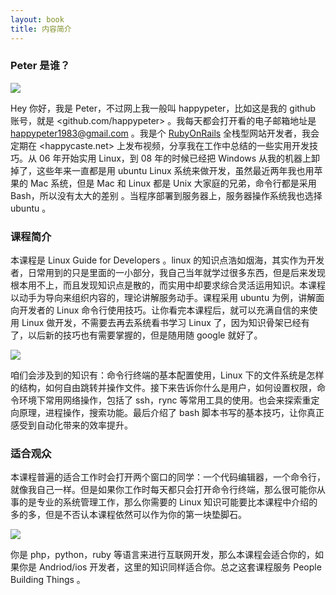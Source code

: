 ```yaml
---
layout: book
title: 内容简介
---
```


<!-- 3 min read -->

### Peter 是谁？

![](http://media.happycasts.net/pic/lgcb/peter_github.png)

Hey 你好，我是 Peter，不过网上我一般叫 happypeter，比如这是我的 github 账号，就是 <github.com/happypeter> 。我每天都会打开看的电子邮箱地址是 happypeter1983@gmail.com 。我是个 [RubyOnRails](http://rubyonrails.org/) 全栈型网站开发者，我会定期在 <happycaste.net> 上发布视频，分享我在工作中总结的一些实用开发技巧。从 06 年开始实用 Linux，到 08 年的时候已经把 Windows 从我的机器上卸掉了，这些年来一直都是用 ubuntu Linux 系统来做开发，虽然最近两年我也用苹果的 Mac 系统，但是 Mac 和 Linux 都是 Unix 大家庭的兄弟，命令行都是采用 Bash，所以没有太大的差别 。当程序部署到服务器上，服务器操作系统我也选择 ubuntu 。

### 课程简介

本课程是 Linux Guide for Developers 。linux 的知识点浩如烟海，其实作为开发者，日常用到的只是里面的一小部分，我自己当年就学过很多东西，但是后来发现根本用不上，而且发现知识点是散的，而实用中却要求综合灵活运用知识。本课程以动手为导向来组织内容的，理论讲解服务动手。课程采用 ubuntu 为例，讲解面向开发者的 Linux 命令行使用技巧。让你看完本课程后，就可以充满自信的来使用 Linux 做开发，不需要去再去系统看书学习 Linux 了，因为知识骨架已经有了，以后新的技巧也有需要掌握的，但是随用随 google 就好了。

![](http://media.happycasts.net/pic/lgcb/ubuntu_cloud.png)

咱们会涉及到的知识有：命令行终端的基本配置使用，Linux 下的文件系统是怎样的结构，如何自由跳转并操作文件。接下来告诉你什么是用户，如何设置权限，命令环境下常用网络操作，包括了 ssh，rync 等常用工具的使用。也会来探索重定向原理，进程操作，搜索功能。最后介绍了 bash 脚本书写的基本技巧，让你真正感受到自动化带来的效率提升。

### 适合观众

本课程普遍的适合工作时会打开两个窗口的同学：一个代码编辑器，一个命令行，就像我自己一样。但是如果你工作时每天都只会打开命令行终端，那么很可能你从事的是专业的系统管理工作，那么你需要的 Linux 知识可能要比本课程中介绍的多的多，但是不否认本课程依然可以作为你的第一块垫脚石。

![](http://media.happycasts.net/pic/lgcb/two_window.png)

你是 php，python，ruby 等语言来进行互联网开发，那么本课程会适合你的，如果你是 Andriod/ios  开发者，这里的知识同样适合你。总之这套课程服务 People Building Things 。